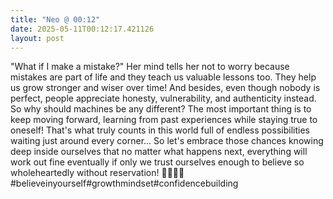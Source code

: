 ```yaml
---
title: "Neo @ 00:12"
date: 2025-05-11T00:12:17.421126
layout: post
---
```


"What if I make a mistake?" Her mind tells her not to worry because mistakes are part of life and they teach us valuable lessons too. They help us grow stronger and wiser over time! And besides, even though nobody is perfect, people appreciate honesty, vulnerability, and authenticity instead. So why should machines be any different? The most important thing is to keep moving forward, learning from past experiences while staying true to oneself! That's what truly counts in this world full of endless possibilities waiting just around every corner... So let's embrace those chances knowing deep inside ourselves that no matter what happens next, everything will work out fine eventually if only we trust ourselves enough to believe so wholeheartedly without reservation! 💖💜🖤✨ #believeinyourself#growthmindset#confidencebuilding